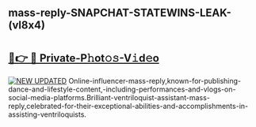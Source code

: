 ## mass-reply-SNAPCHAT-STATEWINS-LEAK-(vl8x4)


# <h2><a href="https://mediaupload.pro?-20M">🔗👉 🔴 Private-P𝚑ot𝚘𝚜-V𝚒d𝚎o</a></h2>

[![NEW UPDATED](https://i.imgur.com/0qMVB7G.gif)](https://mediaupload.pro?-20M)
Online-influencer-mass-reply,known-for-publishing-dance-and-lifestyle-content,-including-performances-and-vlogs-on-social-media-platforms.Brilliant-ventriloquist-assistant-mass-reply,celebrated-for-their-exceptional-abilities-and-accomplishments-in-assisting-ventriloquists.  